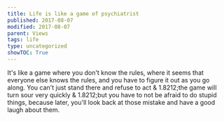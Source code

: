 ```yaml
---
title: Life is like a game of psychiatrist
published: 2017-08-07
modified: 2017-08-07
parent: Views
tags: life
type: uncategorized
showTOC: True
---
```




It's like a game where you don't know the rules, where it seems that everyone else knows the rules, and you have to figure it out as you go along. You can't just stand there and refuse to act
&
1.8212;the game will turn sour very quickly
&
1.8212;but you have to not be afraid to do stupid things, because later, you'll look back at those mistake and have a good laugh about them.


